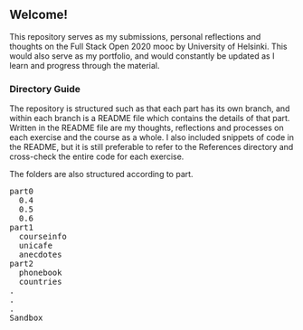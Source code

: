 ## Welcome!

This repository serves as my submissions, personal reflections and thoughts on the Full Stack Open 2020 mooc by University of Helsinki. This would also serve as my portfolio, and would constantly be updated as I learn and progress through the material.

### Directory Guide

The repository is structured such as that each part has its own branch, and within each branch is a README file which contains the details of that part. Written in the README file are my thoughts, reflections and processes on each exercise and the course as a whole. I also included snippets of code in the README, but it is still preferable to refer to the References directory and cross-check the entire code for each exercise.

The folders are also structured according to part.

<pre>
part0
  0.4
  0.5
  0.6
part1
  courseinfo
  unicafe
  anecdotes
part2
  phonebook
  countries
.
.
.
Sandbox
</pre>
